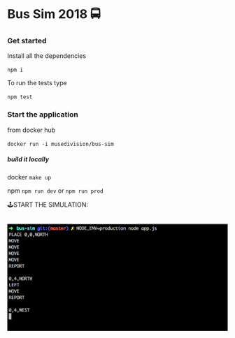 # Bus Sim 2018 🚍



### Get started
Install all the dependencies

`npm i`

To run the tests type

 `npm test`
 
 
### Start the application

from docker hub

`docker run -i musedivision/bus-sim`
 
 
##### build it locally
docker
 `make up`
  
npm `npm run dev`  or  `npm run prod`
 
 
 
🕹START THE SIMULATION:

 ![alt text](example.png "Logo Title Text 1")
 --